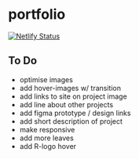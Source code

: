 # portfolio

[![Netlify Status](https://api.netlify.com/api/v1/badges/dffb5072-81fd-4092-a37b-a7a766b4cabf/deploy-status)](https://app.netlify.com/sites/redahaq-portfolio/deploys)

## To Do
- optimise images
- add hover-images w/ transition
- add links to site on project image
- add line about other projects
- add figma prototype / design links
- add short description of project
- make responsive
- add more leaves
- add R-logo hover

